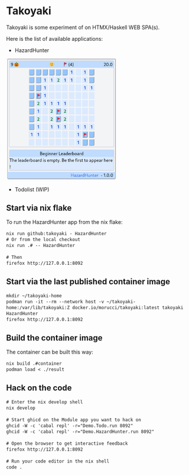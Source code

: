 # Takoyaki

Takoyaki is some experiment of on HTMX/Haskell WEB SPA(s).

Here is the list of available applications:

- HazardHunter

<img src="assets/HazardHunter.png"
     alt="HazardHunter-1.0.0"
     width=300px;
     style="margin-right: 10px;" />

- Todolist (WIP)

## Start via nix flake

To run the HazardHunter app from the nix flake:

```
nix run github:takoyaki - HazardHunter
# Or from the local checkout
nix run .# -- HazardHunter

# Then
firefox http://127.0.0.1:8092
```

## Start via the last published container image

```
mkdir ~/takoyaki-home
podman run -it --rm --network host -v ~/takoyaki-home:/var/lib/takoyaki:Z docker.io/morucci/takoyaki:latest takoyaki HazardHunter
firefox http://127.0.0.1:8092
```

## Build the container image

The container can be built this way:

```
nix build .#container
podman load < ./result
```

## Hack on the code

```Shell
# Enter the nix develop shell
nix develop

# Start ghicd on the Module app you want to hack on
ghcid -W -c 'cabal repl' -r="Demo.Todo.run 8092"
ghcid -W -c 'cabal repl' -r="Demo.HazardHunter.run 8092"

# Open the browser to get interactive feedback
firefox http://127.0.0.1:8092

# Run your code editor in the nix shell
code .
```

